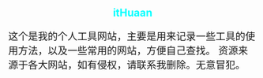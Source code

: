 <h2>itHuaan</h2>
<p>
这个是我的个人工具网站，主要是用来记录一些工具的使用方法，以及一些常用的网站，方便自己查找。
资源来源于各大网站，如有侵权，请联系我删除。无意冒犯。
</p>
<style>
h2{
text-align:center;
color:aqua;
}
p{
font-size:20px;



</style>